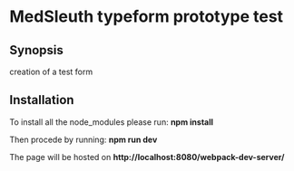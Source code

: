 # MedSleuth typeform prototype test

## Synopsis
creation of a test form

## Installation
To install all the node_modules please run:  **npm install**


Then procede by running: **npm run dev**


The page will be hosted on **http://localhost:8080/webpack-dev-server/**
